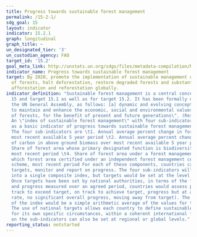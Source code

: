 ```yaml
---
title: Progress towards sustainable forest management
permalink: /15-2-1/
sdg_goal: 15
layout: indicator
indicator: 15.2.1
graph: longitudinal
graph_title: ~
un_designated_tier: '3'
un_custodian_agency: FAO
target_id: '15.2'
goal_meta_link: http://unstats.un.org/sdgs/files/metadata-compilation/Metadata-Goal-15.pdf
indicator_name: Progress towards sustainable forest management
target: By 2020, promote the implementation of sustainable management of all types
  of forests, halt deforestation, restore degraded forests and substantially increase
  afforestation and reforestation globally.
indicator_definition: "Sustainable forest management is a central concept for Goal
  15 and target 15.1 as well as for target 15.2. It has been formally defined, by
  the UN General Assembly, as follows: [a] dynamic and evolving concept [that] aims
  to maintain and enhance the economic, social and environmental values of all types
  of forests, for the benefit of present and future generations\". (Resolution A/RES/62/98)
  An \"index of sustainable forest management\" with four sub-indicators can be used
  as a basic indicator of progress towards sustainable forest management by a country.
  The four sub-indicators are \t1. Annual average percent change in forest area over
  most recent available 5 year period \t2. Annual average percent change in stock
  of carbon in above ground biomass over most recent available 5 year period \t3.
  Share of forest area whose primary designated function is biodiversity conservation,
  most recent period \t4. Share of forest area under a forest management plan, of
  which forest area certified under an independent forest management certification
  scheme, most recent period For each of these components, countries can set national
  targets, monitor and report on progress. The four sub-indicators will be combined
  into a single composite index, but targets would be set at the level of sub-indicators.
  Once targets have been set by national authorities, in terms of the four sub-indicators,
  and progress measured over an agreed period, countries would assess progress (on
  track to exceed target, on track to achieve target, progress but at an insufficient
  rate, no significant overall progress, moving away from target). The final value
  of the index would be a simple arithmetic average of the values for the four sub-indicators.
  The use of national targets allows each country to define sustainable forest management
  for its own specific circumstances, within a coherent international framework. Targets
  on the sub-indicators can also be set at regional or global levels."
reporting_status: notstarted
---
```


